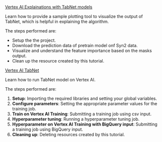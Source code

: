 
[Vertex AI Explainations with TabNet models](official/tabnet/ai-explanations-tabnet-algorithm.ipynb)

Learn how to provide a sample plotting tool to visualize the output of TabNet, which is helpful in explaining the algorithm.

The steps performed are:
* Setup the the project.
* Download the prediction data of pretrain model onf Syn2 data.
* Visualize and understand the feature importance based on the masks output.
* Clean up the resource created by this tutorial.

[Vertex AI TabNet](official/tabnet/tabnet_vertex_tutorial.ipynb)

Learn how to run TabNet model on Vertex AI.

The steps performed are:
1. **Setup**: Importing the required libraries and setting your global variables.
2. **Configure parameters**: Setting the appropriate parameter values for the training job.
3. **Train on Vertex AI Training**: Submitting a training job using csv input.
4. **Hyperparameter tuning**: Running a hyperparameter tuning job.
5. **Hyperparameter on Vertex AI Training with BigQuery input**: Submitting a training job using BigQuery input.
6. **Cleaning up**: Deleting resources created by this tutorial.
